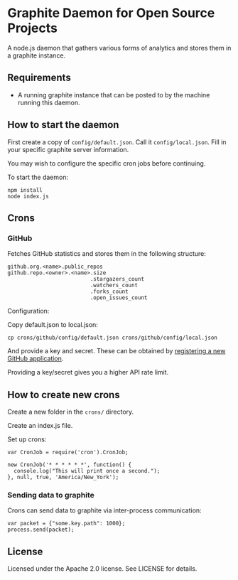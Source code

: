 # Graphite Daemon for Open Source Projects

A node.js daemon that gathers various forms of analytics and stores them in a graphite instance.

## Requirements

- A running graphite instance that can be posted to by the machine running this daemon.

## How to start the daemon

First create a copy of `config/default.json`. Call it `config/local.json`. Fill in your specific
graphite server information.

You may wish to configure the specific cron jobs before continuing.

To start the daemon:

    npm install
    node index.js

## Crons

### GitHub

Fetches GitHub statistics and stores them in the following structure:

    github.org.<name>.public_repos
    github.repo.<owner>.<name>.size
                              .stargazers_count
                              .watchers_count
                              .forks_count
                              .open_issues_count

Configuration:

Copy default.json to local.json:

    cp crons/github/config/default.json crons/github/config/local.json

And provide a key and secret. These can be obtained by
[registering a new GitHub application](https://github.com/settings/applications/new).

Providing a key/secret gives you a higher API rate limit.

## How to create new crons

Create a new folder in the `crons/` directory.

Create an index.js file.

Set up crons:

    var CronJob = require('cron').CronJob;
    
    new CronJob('* * * * * *', function() {
      console.log("This will print once a second.");
    }, null, true, 'America/New_York');

### Sending data to graphite

Crons can send data to graphite via inter-process communication:

    var packet = {"some.key.path": 1000};
    process.send(packet);

## License

Licensed under the Apache 2.0 license. See LICENSE for details.
